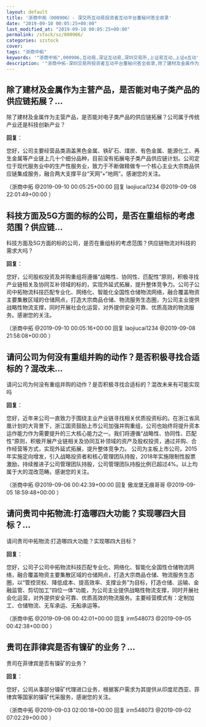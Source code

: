 ```yaml
---
layout: default
title: '浙商中拓（000906）- 深交所互动易投资者互动平台董秘问答全收录'
date: "2019-09-10 00:05:25+00:00"
last_modified_at: "2019-09-10 00:05:25+00:00"
permalink: /stock/sz/000906/
categories: szstock
cover: 
tags: "浙商中拓"
keywords: '"浙商中拓",000906,互动易,深证互动易,深圳交易所,上证易互动,上证e互动'
description: '"浙商中拓-深圳交易所投资者互动平台董秘问答全收录,除了建材及金属作为主营产品，是否能对电子类产品的供应链拓展？公司属于传统产业还是科技创新产业？"'
---
```


## 除了建材及金属作为主营产品，是否能对电子类产品的供应链拓展？...

除了建材及金属作为主营产品，是否能对电子类产品的供应链拓展？公司属于传统产业还是科技创新产业？

**回复**：

您好，公司主要经营品类涵盖黑色金属、铁矿石、煤炭、有色金属、能源化工、再生金属等产业链上几十个细分品种，目前没有拓展电子类产品供应链计划。公司定位于现代服务业中的生产性服务业，致力于不断做精做专一个核心主业大宗商品供应链集成服务，融合两大支撑平台“天网”+“地网”。感谢您的关注。 

（浙商中拓  @2019-09-10 00:05:25+00:00 回复 laojiucai1234  @2019-09-08 22:01:49+00:00 ）

## 科技方面及5G方面的标的公司，是否在重组标的考虑范围？供应链...

科技方面及5G方面的标的公司，是否在重组标的考虑范围？供应链物流对科技的需求大吗？

**回复**：

您好，公司股权投资及并购重组将遵循“战略性、协同性、匹配性”原则，积极寻找产业链相关及协同互补领域的标的，实现外延式拓展，提升整体竞争力。公司子公司中拓物流科技匹配专业化、网络化、智能化全国性仓储物流网络，融合覆盖物资主要集散区域的仓储网点，打造大宗商品仓储、物流服务生态圈，为公司主业提供战略性物流支撑，同时开展社会化运营，对外提供安全可靠、优质高效的物流服务。感谢您的关注。 

（浙商中拓  @2019-09-10 00:05:16+00:00 回复 laojiucai1234  @2019-09-08 21:58:08+00:00 ）

## 请问公司为何没有重组并购的动作？是否积极寻找合适标的？混改未...

请问公司为何没有重组并购的动作？是否积极寻找合适标的？混改未来有可能实现吗

**回复**：

您好，近年来公司一直致力于围绕主业产业链寻找相关优质投资标的。在浙江省凤凰计划的大背景下，浙江国资鼓励上市公司加强并购重组，公司也始终将提升资本运作能力作为需要提升的三大核心能力之一。我们将遵循“战略性、协同性、匹配性”原则，积极开展产业链相关及协同互补领域的资产及股权投资，通过并购、合作经营等方式，实现外延式拓展，提升整体竞争力。
公司为主板上市公司，2015年实施定向增发，引入战略投资者和核心管理团队持股，2018年实施限制性股票激励，持续推进子公司管理团队持股，公司管理团队持股比例已超过4%。以上均属于大的混改范畴。感谢您的关注。 

（浙商中拓  @2019-09-06 00:42:39+00:00 回复 傲龙堡无痕哥哥  @2019-09-05 18:59:48+00:00 ）

## 请问贵司中拓物流:打造哪四大功能？实现哪四大目标？...

请问贵司中拓物流:打造哪四大功能？实现哪四大目标？

**回复**：

您好，公司子公司中拓物流科技匹配专业化、网络化、智能化全国性仓储物流网络，融合覆盖物资主要集散区域的仓储网点，打造大宗商品仓储、物流服务生态圈，以“管控货权、降低成本、提高效率、支撑业务”为目标，打造仓储、运输、金融监管、剪切加工“四位一体”功能，为公司主业提供战略性物流支撑，同时开展社会化运营，对外提供安全可靠、优质高效的物流服务。主要经营模式有：定制加工、仓储物流、无车承运、无船承运等。 

（浙商中拓  @2019-09-06 00:42:01+00:00 回复 irm548073  @2019-09-05 00:42:38+00:00 ）

## 贵司在菲律宾是否有镍矿的业务？...

贵司在菲律宾是否有镍矿的业务？

**回复**：

您好，公司从事部分镍矿代理进口业务，根据客户需求为其提供从印度尼西亚、菲律宾等国家的镍矿代采服务，感谢您的关注。 

（浙商中拓  @2019-09-03 02:00:18+00:00 回复 irm548073  @2019-09-02 07:02:29+00:00 ）

